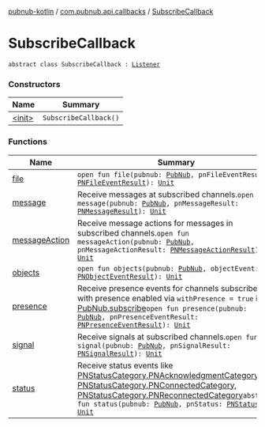 [pubnub-kotlin](../../index.md) / [com.pubnub.api.callbacks](../index.md) / [SubscribeCallback](./index.md)

# SubscribeCallback

`abstract class SubscribeCallback : `[`Listener`](../-listener.md)

### Constructors

| Name | Summary |
|---|---|
| [&lt;init&gt;](-init-.md) | `SubscribeCallback()` |

### Functions

| Name | Summary |
|---|---|
| [file](file.md) | `open fun file(pubnub: `[`PubNub`](../../com.pubnub.api/-pub-nub/index.md)`, pnFileEventResult: `[`PNFileEventResult`](../../com.pubnub.api.models.consumer.pubsub.files/-p-n-file-event-result/index.md)`): `[`Unit`](https://kotlinlang.org/api/latest/jvm/stdlib/kotlin/-unit/index.html) |
| [message](message.md) | Receive messages at subscribed channels.`open fun message(pubnub: `[`PubNub`](../../com.pubnub.api/-pub-nub/index.md)`, pnMessageResult: `[`PNMessageResult`](../../com.pubnub.api.models.consumer.pubsub/-p-n-message-result/index.md)`): `[`Unit`](https://kotlinlang.org/api/latest/jvm/stdlib/kotlin/-unit/index.html) |
| [messageAction](message-action.md) | Receive message actions for messages in subscribed channels.`open fun messageAction(pubnub: `[`PubNub`](../../com.pubnub.api/-pub-nub/index.md)`, pnMessageActionResult: `[`PNMessageActionResult`](../../com.pubnub.api.models.consumer.pubsub.message_actions/-p-n-message-action-result/index.md)`): `[`Unit`](https://kotlinlang.org/api/latest/jvm/stdlib/kotlin/-unit/index.html) |
| [objects](objects.md) | `open fun objects(pubnub: `[`PubNub`](../../com.pubnub.api/-pub-nub/index.md)`, objectEvent: `[`PNObjectEventResult`](../../com.pubnub.api.models.consumer.pubsub.objects/-p-n-object-event-result/index.md)`): `[`Unit`](https://kotlinlang.org/api/latest/jvm/stdlib/kotlin/-unit/index.html) |
| [presence](presence.md) | Receive presence events for channels subscribed to with presence enabled via `withPresence = true` in [PubNub.subscribe](../../com.pubnub.api/-pub-nub/subscribe.md)`open fun presence(pubnub: `[`PubNub`](../../com.pubnub.api/-pub-nub/index.md)`, pnPresenceEventResult: `[`PNPresenceEventResult`](../../com.pubnub.api.models.consumer.pubsub/-p-n-presence-event-result/index.md)`): `[`Unit`](https://kotlinlang.org/api/latest/jvm/stdlib/kotlin/-unit/index.html) |
| [signal](signal.md) | Receive signals at subscribed channels.`open fun signal(pubnub: `[`PubNub`](../../com.pubnub.api/-pub-nub/index.md)`, pnSignalResult: `[`PNSignalResult`](../../com.pubnub.api.models.consumer.pubsub/-p-n-signal-result/index.md)`): `[`Unit`](https://kotlinlang.org/api/latest/jvm/stdlib/kotlin/-unit/index.html) |
| [status](status.md) | Receive status events like [PNStatusCategory.PNAcknowledgmentCategory](../../com.pubnub.api.enums/-p-n-status-category/-p-n-acknowledgment-category.md), [PNStatusCategory.PNConnectedCategory](../../com.pubnub.api.enums/-p-n-status-category/-p-n-connected-category.md), [PNStatusCategory.PNReconnectedCategory](../../com.pubnub.api.enums/-p-n-status-category/-p-n-reconnected-category.md)`abstract fun status(pubnub: `[`PubNub`](../../com.pubnub.api/-pub-nub/index.md)`, pnStatus: `[`PNStatus`](../../com.pubnub.api.models.consumer/-p-n-status/index.md)`): `[`Unit`](https://kotlinlang.org/api/latest/jvm/stdlib/kotlin/-unit/index.html) |
